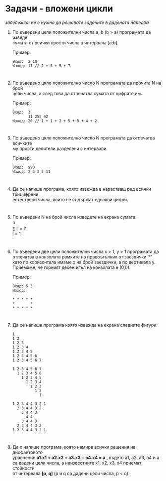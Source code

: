 # **Задачи - вложени цикли**

*забележка: не е нужно да решавате задачите в дадената наредба*

1. По въведени цели положителни числа a, b (b > a) програмата да изведе<br>
сумата от всички прости числа в интервала [a;b].<br>

    Пример:
    ```
    Вход:  2 10
    Изход: 17 // 2 + 3 + 5 + 7
    ```
#
2. По въведено цяло положително число N програмата да прочита N на брой<br>
цели числа, а след това да отпечатва сумата от цифрите им.<br>

    Пример:
    ```
    Вход:  3
           11 255 42
    Изход: 20 // 1 + 1 + 2 + 5 + 5 + 4 + 2
    ```
#
3. По въведено цяло положително число N програмата да отпечатва всичките<br>
му прости делители разделени с интервали.<br>

    Пример:
    ```
    Вход:  990
    Изход: 2 3 3 5 11
    ```
#
4. Да се напише програма, която извежда в нарастващ ред всички трицифрени<br>
естествени числа, които не съдържат еднакви цифри.
#
5. По въведени N на брой числа изведете на екрана сумата:<br>
n<br>
⅀ i<sup>i</sup> = ? <br>
i = 1
#
6. По въведени две цели положителни числа x > 1, y > 1 програмата да<br>
отпечатва в конзолата рамките на правоъгълник от звездички ‘*’<br>
като по хоризонтала имаме х на брой звездички, а по вертикала у.<br>
Приемаме, че горният десен ъгъл на конзолата е (0,0).<br>

    Пример:
    ```
    Вход: 5 3
    Изход:

    * * * * *
    *       *
    * * * * *
    ```
#
7. Да се напише програма която извежда на екрана следните фигури:<br>
    ```
    1
    1 2
    1 2 3
    1 2 3 4
    1 2 3 4 5
    1 2 3 4 5 6
    1 2 3 4 5 6 7
    ```
    ```
    1 2 3 4 5 6 7
      1 2 3 4 5 6
        1 2 3 4 5
          1 2 3 4
            1 2 3
              1 2
                1
    ```
    ```
    1 2 3 4 4 3 2 1
      2 3 4 4 3 2
        3 4 4 3
          4 4
        3 4 4 3
      2 3 4 4 3 2
    1 2 3 4 4 3 2 1
    ```
#
8. Да с напише програма, която намира всички решения на диофантовото<br>
уравнение **a1.x1 + a2.x2 + a3.x3 + a4.x4 = a** , където а1, а2, а3, а4 и а<br>
са дадени цели числа, а неизвестните x1, x2, x3, x4 приемат стойности<br>
от интервала **[p, q]** (p и q са дадени цели числа, p < q).<br>
#
